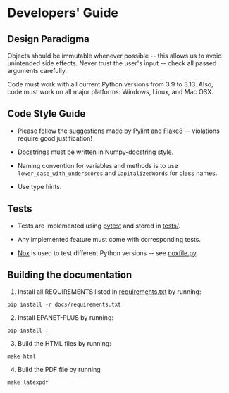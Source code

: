 # Developers' Guide

## Design Paradigma

Objects should be immutable whenever possible -- this allows us to avoid unintended side effects. Never trust the user's input -- check all passed arguments carefully.

Code must work with all current Python versions from 3.9 to 3.13. Also, code must work on all major platforms: Windows, Linux, and Mac OSX.

## Code Style Guide

- Please follow the suggestions made by [Pylint](https://github.com/pylint-dev/pylint) and [Flake8](https://github.com/pycqa/flake8/) -- violations require good justification!

- Docstrings must be written in Numpy-docstring style.

- Naming convention for variables and methods is to use ```lower_case_with_underscores``` and ```CapitalizedWords``` for class names.

- Use type hints.

## Tests

- Tests are implemented using [pytest](https://pytest.org
) and stored in [tests/](tests/).

- Any implemented feature must come with corresponding tests.

- [Nox](https://nox.thea.codes/en/stable/) is used to test different Python versions -- see [noxfile.py](noxfile.py).

## Building the documentation

1. Install all REQUIREMENTS listed in [requirements.txt](docs/requirements.txt) by running:
```
pip install -r docs/requirements.txt
```
2. Install EPANET-PLUS by running:
```
pip install .
```
3. Build the HTML files by running:
```
make html
```
4. Build the PDF file by running
```
make latexpdf
```